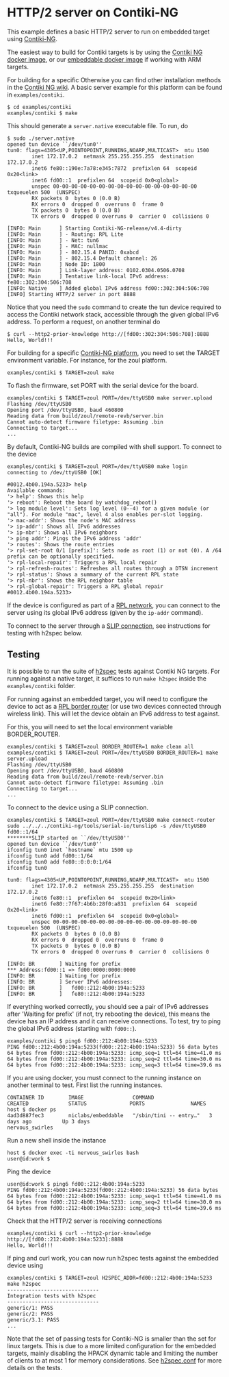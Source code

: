 # HTTP/2 server on Contiki-NG

This example defines a basic HTTP/2 server to run on embedded target using [Contiki-NG](https://github.com/contiki-ng/contiki-ng/).

The easiest way to build for Contiki targets is by using the [Contiki NG docker image](https://github.com/contiki-ng/contiki-ng/wiki/Docker), or our [embeddable docker image](https://hub.docker.com/r/niclabs/embeddable) if working with ARM targets.

For building for a specific 
Otherwise you can find other installation methods in the [Contiki NG wiki](https://github.com/contiki-ng/contiki-ng/wiki). A basic server example for this platform can be found in `examples/contiki`.

```{bash}
$ cd examples/contiki
examples/contiki $ make
```

This should generate a `server.native` executable file. To run, do
```{bash}
$ sudo ./server.native
opened tun device ``/dev/tun0''
tun0: flags=4305<UP,POINTOPOINT,RUNNING,NOARP,MULTICAST>  mtu 1500
        inet 172.17.0.2  netmask 255.255.255.255  destination 172.17.0.2
        inet6 fe80::190e:7a78:e345:7872  prefixlen 64  scopeid 0x20<link>
        inet6 fd00::1  prefixlen 64  scopeid 0x0<global>
        unspec 00-00-00-00-00-00-00-00-00-00-00-00-00-00-00-00  txqueuelen 500  (UNSPEC)
        RX packets 0  bytes 0 (0.0 B)
        RX errors 0  dropped 0  overruns 0  frame 0
        TX packets 0  bytes 0 (0.0 B)
        TX errors 0  dropped 0 overruns 0  carrier 0  collisions 0

[INFO: Main      ] Starting Contiki-NG-release/v4.4-dirty
[INFO: Main      ] - Routing: RPL Lite
[INFO: Main      ] - Net: tun6
[INFO: Main      ] - MAC: nullmac
[INFO: Main      ] - 802.15.4 PANID: 0xabcd
[INFO: Main      ] - 802.15.4 Default channel: 26
[INFO: Main      ] Node ID: 1800
[INFO: Main      ] Link-layer address: 0102.0304.0506.0708
[INFO: Main      ] Tentative link-local IPv6 address: fe80::302:304:506:708
[INFO: Native    ] Added global IPv6 address fd00::302:304:506:708
[INFO] Starting HTTP/2 server in port 8888
```
Notice that you need the `sudo` command to create the tun device required to access the Contiki network stack, accessible through the given global IPv6 address. To perform a request, on another terminal do
```{bash}
$ curl --http2-prior-knowledge http://[fd00::302:304:506:708]:8888
Hello, World!!!
```

For building for a specific [Contiki-NG platform](https://github.com/contiki-ng/contiki-ng/wiki#the-contiki-ng-platforms), you need to set the TARGET environment variable. For instance, for the zoul platform.
```{bash}
examples/contiki $ TARGET=zoul make
```
To flash the firmware, set PORT with the serial device for the board.
```{bash}
examples/contiki $ TARGET=zoul PORT=/dev/ttyUSB0 make server.upload
Flashing /dev/ttyUSB0
Opening port /dev/ttyUSB0, baud 460800
Reading data from build/zoul/remote-revb/server.bin
Cannot auto-detect firmware filetype: Assuming .bin
Connecting to target...
...
```
By default, Contiki-NG builds are compiled with shell support. To connect to the device
```{bash}
examples/contiki $ TARGET=zoul PORT=/dev/ttyUSB0 make login
connecting to /dev/ttyUSB0 [OK]

#0012.4b00.194a.5233> help
Available commands:
'> help': Shows this help
'> reboot': Reboot the board by watchdog_reboot()
'> log module level': Sets log level (0--4) for a given module (or "all"). For module "mac", level 4 also enables per-slot logging.
'> mac-addr': Shows the node's MAC address
'> ip-addr': Shows all IPv6 addresses
'> ip-nbr': Shows all IPv6 neighbors
'> ping addr': Pings the IPv6 address 'addr'
'> routes': Shows the route entries
'> rpl-set-root 0/1 [prefix]': Sets node as root (1) or not (0). A /64 prefix can be optionally specified.
'> rpl-local-repair': Triggers a RPL local repair
'> rpl-refresh-routes': Refreshes all routes through a DTSN increment
'> rpl-status': Shows a summary of the current RPL state
'> rpl-nbr': Shows the RPL neighbor table
'> rpl-global-repair': Triggers a RPL global repair
#0012.4b00.194a.5233>
```

If the device is configured as part of a [RPL network](https://github.com/contiki-ng/contiki-ng/wiki/Tutorial:-IPv6-ping), you can connect to the server using its global IPv6 address (given by the `ip-addr` command).

To connect to the server through a [SLIP connection](https://en.wikipedia.org/wiki/Serial_Line_Internet_Protocol), see instructions for testing with h2spec below.

## Testing

It is possible to run the suite of [h2spec](https://github.com/summerwind/h2spec) tests against Contiki NG targets. 
For running against a native target, it suffices to run `make h2spec` inside the `examples/contiki` folder.

For running against an embedded target, you will need to configure the device to act as a [RPL border router](https://github.com/contiki-ng/contiki-ng/wiki/Tutorial:-RPL-border-router)
(or use two devices connected through wireless link). This will let the device obtain an IPv6 address to test against.

For this, you will need to set the local environment variable BORDER_ROUTER.
```{bash}
examples/contiki $ TARGET=zoul BORDER_ROUTER=1 make clean all
examples/contiki $ TARGET=zoul PORT=/dev/ttyUSB0 BORDER_ROUTER=1 make server.upload
Flashing /dev/ttyUSB0
Opening port /dev/ttyUSB0, baud 460800
Reading data from build/zoul/remote-revb/server.bin
Cannot auto-detect firmware filetype: Assuming .bin
Connecting to target...
...
```

To connect to the device using a SLIP connection.

```{bash}
examples/contiki $ TARGET=zoul PORT=/dev/ttyUSB0 make connect-router
sudo ../../../contiki-ng/tools/serial-io/tunslip6 -s /dev/ttyUSB0 fd00::1/64
********SLIP started on ``/dev/ttyUSB0''
opened tun device ``/dev/tun0''
ifconfig tun0 inet `hostname` mtu 1500 up
ifconfig tun0 add fd00::1/64
ifconfig tun0 add fe80::0:0:0:1/64
ifconfig tun0

tun0: flags=4305<UP,POINTOPOINT,RUNNING,NOARP,MULTICAST>  mtu 1500
        inet 172.17.0.2  netmask 255.255.255.255  destination 172.17.0.2
        inet6 fe80::1  prefixlen 64  scopeid 0x20<link>
        inet6 fe80::7f67:4b6b:28f0:a831  prefixlen 64  scopeid 0x20<link>
        inet6 fd00::1  prefixlen 64  scopeid 0x0<global>
        unspec 00-00-00-00-00-00-00-00-00-00-00-00-00-00-00-00  txqueuelen 500  (UNSPEC)
        RX packets 0  bytes 0 (0.0 B)
        RX errors 0  dropped 0  overruns 0  frame 0
        TX packets 0  bytes 0 (0.0 B)
        TX errors 0  dropped 0 overruns 0  carrier 0  collisions 0

[INFO: BR        ] Waiting for prefix
*** Address:fd00::1 => fd00:0000:0000:0000
[INFO: BR        ] Waiting for prefix
[INFO: BR        ] Server IPv6 addresses:
[INFO: BR        ]   fd00::212:4b00:194a:5233
[INFO: BR        ]   fe80::212:4b00:194a:5233
```

If everything worked correctly, you should see a pair of IPv6 addresses after 'Waiting for prefix' (if not, try rebooting the device),
this means the device has an IP address and it can receive connections. To test, try to ping the global IPv6 address
(starting with `fd00::`).
```{bash}
examples/contiki $ ping6 fd00::212:4b00:194a:5233
PING fd00::212:4b00:194a:5233(fd00::212:4b00:194a:5233) 56 data bytes
64 bytes from fd00::212:4b00:194a:5233: icmp_seq=1 ttl=64 time=41.0 ms
64 bytes from fd00::212:4b00:194a:5233: icmp_seq=2 ttl=64 time=30.0 ms
64 bytes from fd00::212:4b00:194a:5233: icmp_seq=3 ttl=64 time=39.6 ms
```

If you are using docker, you must connect to the running instance on another terminal to test. First list the running
instances.
```{bash}
CONTAINER ID        IMAGE                COMMAND                  CREATED             STATUS              PORTS               NAMES
host $ docker ps
4ad3d887fec3        niclabs/embeddable   "/sbin/tini -- entry…"   3 days ago          Up 3 days                               nervous_swirles
```
Run a new shell inside the instance
```{bash}
host $ docker exec -ti nervous_swirles bash
user@id:work $
```
Ping the device
```{bash}
user@id:work $ ping6 fd00::212:4b00:194a:5233
PING fd00::212:4b00:194a:5233(fd00::212:4b00:194a:5233) 56 data bytes
64 bytes from fd00::212:4b00:194a:5233: icmp_seq=1 ttl=64 time=41.0 ms
64 bytes from fd00::212:4b00:194a:5233: icmp_seq=2 ttl=64 time=30.0 ms
64 bytes from fd00::212:4b00:194a:5233: icmp_seq=3 ttl=64 time=39.6 ms
```

Check that the HTTP/2 server is receiving connections
```{bash}
examples/contiki $ curl --http2-prior-knowledge http://[fd00::212:4b00:194a:5233]:8888
Hello, World!!!
```

If ping and curl work, you can now run h2spec tests against the embedded device using
```{bash}
examples/contiki $ TARGET=zoul H2SPEC_ADDR=fd00::212:4b00:194a:5233 make h2spec
------------------------------
Integration tests with h2spec
------------------------------
generic/1: PASS
generic/2: PASS
generic/3.1: PASS
...
```

Note that the set of passing tests for Contiki-NG is smaller than the set for linux targets. This is due to
a more limited configuration for the embedded targets, mainly disabling the HPACK dynamic table and limiting the 
number of clients to at most 1 for memory considerations. See [h2spec.conf](h2spec.conf) for more details on the tests.
